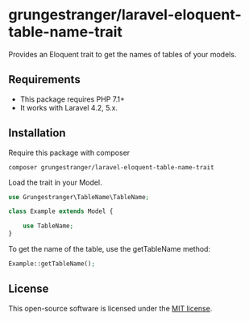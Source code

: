 # grungestranger/laravel-eloquent-table-name-trait

Provides an Eloquent trait to get the names of tables of your models.

## Requirements

* This package requires PHP 7.1+
* It works with Laravel 4.2, 5.x.

## Installation

Require this package with composer

````
composer grungestranger/laravel-eloquent-table-name-trait
````

Load the trait in your Model.

```php
use Grungestranger\TableName\TableName;

class Example extends Model {

    use TableName;
}
```

To get the name of the table, use the getTableName method:

```php
Example::getTableName();
```

## License

This open-source software is licensed under the [MIT license](https://opensource.org/licenses/MIT).
